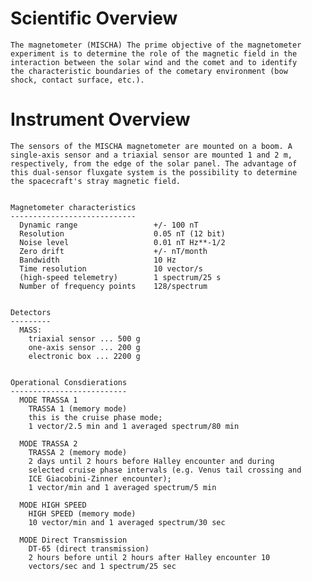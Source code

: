 
 
  Scientific Overview
  ===================
    The magnetometer (MISCHA) The prime objective of the magnetometer
    experiment is to determine the role of the magnetic field in the
    interaction between the solar wind and the comet and to identify
    the characteristic boundaries of the cometary environment (bow
    shock, contact surface, etc.).
 
  Instrument Overview
  ===================
    The sensors of the MISCHA magnetometer are mounted on a boom. A
    single-axis sensor and a triaxial sensor are mounted 1 and 2 m,
    respectively, from the edge of the solar panel. The advantage of
    this dual-sensor fluxgate system is the possibility to determine
    the spacecraft's stray magnetic field.
 
 
    Magnetometer characteristics
    ----------------------------
      Dynamic range                 +/- 100 nT
      Resolution                    0.05 nT (12 bit)
      Noise level                   0.01 nT Hz**-1/2
      Zero drift                    +/- nT/month
      Bandwidth                     10 Hz
      Time resolution               10 vector/s
      (high-speed telemetry)        1 spectrum/25 s
      Number of frequency points    128/spectrum
 
 
    Detectors
    ---------
      MASS:
        triaxial sensor ... 500 g
        one-axis sensor ... 200 g
        electronic box ... 2200 g
 
 
    Operational Consdierations
    --------------------------
      MODE TRASSA 1
        TRASSA 1 (memory mode)
        this is the cruise phase mode;
        1 vector/2.5 min and 1 averaged spectrum/80 min
 
      MODE TRASSA 2
        TRASSA 2 (memory mode)
        2 days until 2 hours before Halley encounter and during
        selected cruise phase intervals (e.g. Venus tail crossing and
        ICE Giacobini-Zinner encounter);
        1 vector/min and 1 averaged spectrum/5 min
 
      MODE HIGH SPEED
        HIGH SPEED (memory mode)
        10 vector/min and 1 averaged spectrum/30 sec
 
      MODE Direct Transmission
        DT-65 (direct transmission)
        2 hours before until 2 hours after Halley encounter 10
        vectors/sec and 1 spectrum/25 sec

        
